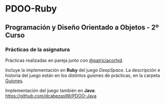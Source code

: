 # PDOO-Ruby
## Programación y Diseño Orientado a Objetos - 2º Curso
### Prácticas de la asignatura

Prácticas realizadas en pareja junto con [@patriciacorhid](https://github.com/patriciacorhid).

Incluye la implementación en **Ruby** del juego *DeepSpace*. 
La descripción e historia del juego están en los distintos guiones de prácticas, 
en la carpeta [Guiones](https://github.com/dcabezas98/PDOO-Java/tree/master/Guiones).

Implementación del juego también en **Java**: https://github.com/dcabezas98/PDOO-Java
